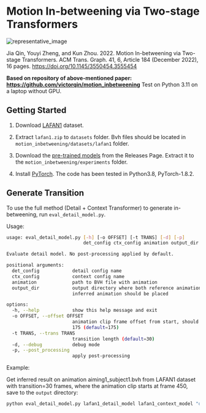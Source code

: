 # Motion In-betweening via Two-stage Transformers

![representative_image](./figures/representative_image.jpg)

Jia Qin, Youyi Zheng, and Kun Zhou. 2022. Motion In-betweening via Two-stage
Transformers. ACM Trans. Graph. 41, 6, Article 184 (December 2022),
16 pages. https://doi.org/10.1145/3550454.3555454

**Based on repository of above-mentioned paper: https://github.com/victorqin/motion_inbetweening**
Test on Python 3.11 on a laptop without GPU.

## Getting Started

1. Download [LAFAN1](https://github.com/ubisoft/ubisoft-laforge-animation-dataset) dataset.

2. Extract  `lafan1.zip`  to `datasets` folder.  Bvh files should be located in `motion_inbetweening/datasets/lafan1` folder.

3. Download the [pre-trained models](https://github.com/victorqin/motion_inbetweening/releases/download/v1.0.0/pre-treained.zip) from the Releases Page. Extract it to the `motion_inbetweening/experiments` folder.

4. Install [PyTorch](https://pytorch.org). The code has been tested in Python3.8, PyTorch-1.8.2.

## Generate Transition

To use the full method (Detail + Context Transformer) to generate in-betweening, run `eval_detail_model.py`.

Usage:

```bash
usage: eval_detail_model.py [-h] [-o OFFSET] [-t TRANS] [-d] [-p]
                            det_config ctx_config animation output_dir

Evaluate detail model. No post-processing applied by default.

positional arguments:
  det_config            detail config name
  ctx_config            context config name
  animation             path to BVH file with animation
  output_dir            output directory where both reference animation and
                        inferred animation should be placed

options:
  -h, --help            show this help message and exit
  -o OFFSET, --offset OFFSET
                        animation clip frame offset from start, should be >=
                        175 (default=175)
  -t TRANS, --trans TRANS
                        transition length (default=30)
  -d, --debug           debug mode
  -p, --post_processing
                        apply post-processing
```

Example:

Get inferred result on animation aiming1_subject1.bvh from LAFAN1 dataset with transition=30 frames, 
   where the animation clip starts at frame 450, save to the `output` directory:

   ```bash
   python eval_detail_model.py lafan1_detail_model lafan1_context_model "datasets/lafan1/aiming1_subject1.bvh" output -t 30 --offset 450
   ```